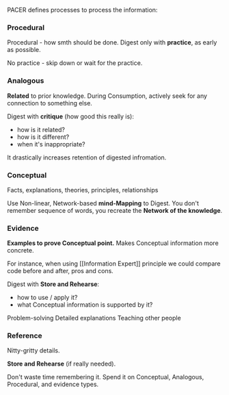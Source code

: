 PACER defines processes to process the information:

### Procedural

Procedural - how smth should be done.
Digest only with **practice**, as early as possible.

No practice - skip down or wait for the practice.

### Analogous

**Related** to prior knowledge. During Consumption, actively seek for any connection to something else.

Digest with **critique** (how good this really is):
- how is it related?
- how is it different?
- when it's inappropriate?

It drastically increases retention of digested infromation.

### Conceptual

Facts, explanations, theories, principles, relationships

Use Non-linear, Network-based **mind-Mapping** to Digest.
You don't remember sequence of words, you recreate the **Network of the knowledge**.

### Evidence

**Examples to prove Conceptual point.** 
Makes Conceptual information more concrete.

For instance, when using [[Information Expert]] principle we could compare code before and after, pros and cons.

Digest with **Store and Rehearse**:
- how to use / apply it?
- what Conceptual information is supported by it?

Problem-solving
Detailed explanations
Teaching other people

### Reference

Nitty-gritty details.

**Store and Rehearse** (if really needed).

Don't waste time remembering it. 
Spend it on Conceptual, Analogous, Procedural, and evidence types.
